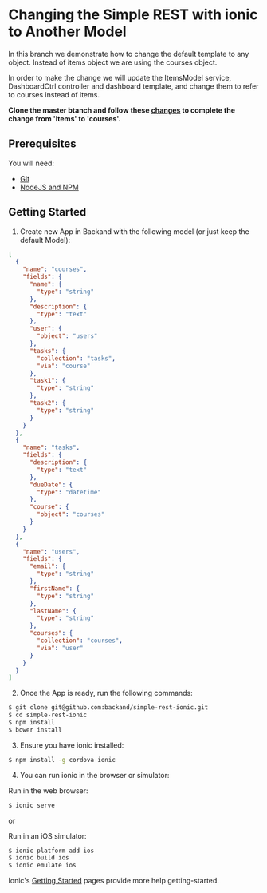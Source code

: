# Changing the Simple REST with ionic to Another Model
In this branch we demonstrate how to change the default template to any object.
Instead of items object we are using the courses object. 

In order to make the change we will update the ItemsModel service, DashboardCtrl controller and dashboard template, and change them to refer to courses instead of items.

**Clone the master btanch and follow these [changes](https://github.com/backand/simple-rest-ionic/commit/d8c3ce6d8a9e47117c203b55c530603e590ab2f7)
 to complete the change from 'Items' to 'courses'.**

## Prerequisites
You will need:
* [Git](http://git-scm.com/)
* [NodeJS and NPM](https://gist.github.com/isaacs/579814)

## Getting Started ##
1. Create new App in Backand with the following model (or just keep the default Model):

```json
[
  {
    "name": "courses",
    "fields": {
      "name": {
        "type": "string"
      },
      "description": {
        "type": "text"
      },
      "user": {
        "object": "users"
      },
      "tasks": {
        "collection": "tasks",
        "via": "course"
      },
      "task1": {
        "type": "string"
      },
      "task2": {
        "type": "string"
      }
    }
  },
  {
    "name": "tasks",
    "fields": {
      "description": {
        "type": "text"
      },
      "dueDate": {
        "type": "datetime"
      },
      "course": {
        "object": "courses"
      }
    }
  },
  {
    "name": "users",
    "fields": {
      "email": {
        "type": "string"
      },
      "firstName": {
        "type": "string"
      },
      "lastName": {
        "type": "string"
      },
      "courses": {
        "collection": "courses",
        "via": "user"
      }
    }
  }
]

```
2. Once the App is ready, run the following commands:

  ```bash
  $ git clone git@github.com:backand/simple-rest-ionic.git
  $ cd simple-rest-ionic
  $ npm install
  $ bower install
  ```
    
3. Ensure you have ionic installed:
  ```bash
  $ npm install -g cordova ionic
  ```
  
4. You can run ionic in the browser or simulator:

  Run in the web browser:
  ```bash
  $ ionic serve
  ```
  or 
  
  Run in an iOS simulator:
  ```bash
  $ ionic platform add ios
  $ ionic build ios
  $ ionic emulate ios
  ```

Ionic's [Getting Started](http://ionicframework.com/getting-started/) pages provide more help getting-started.
